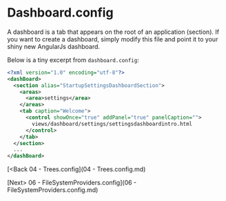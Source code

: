 # Dashboard.config

A dashboard is a tab that appears on the root of an application (section).  If you want to create a dashboard, simply modify this file and point it to your shiny new AngularJs dashboard.

Below is a tiny excerpt from `dashboard.config`:

```xml
<?xml version="1.0" encoding="utf-8"?>
<dashBoard>
  <section alias="StartupSettingsDashboardSection">
    <areas>
      <area>settings</area>
    </areas>
    <tab caption="Welcome">
      <control showOnce="true" addPanel="true" panelCaption="">
        views/dashboard/settings/settingsdashboardintro.html
      </control>
    </tab>
  </section>
  ...
</dashBoard>
```

[<Back 04 - Trees.config](04 - Trees.config.md)

[Next> 06 - FileSystemProviders.config](06 - FileSystemProviders.config.md)
